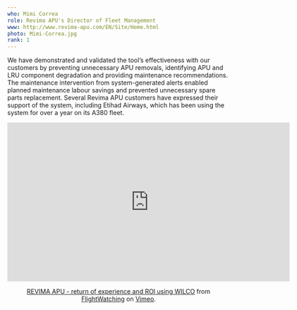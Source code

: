 ```yaml
---
who: Mimi Correa
role: Revima APU's Director of Fleet Management
www: http://www.revima-apu.com/EN/Site/Home.html
photo: Mimi-Correa.jpg
rank: 1
---
```


We have demonstrated and validated the tool’s effectiveness with our customers by preventing unnecessary APU removals, identifying APU and LRU component degradation and providing maintenance recommendations. The maintenance intervention from system-generated alerts enabled planned maintenance labour savings and prevented unnecessary spare parts replacement. Several Revima APU customers have expressed their support of the system, including Etihad Airways, which has been using the system for over a year on its A380 fleet.

<center>
<iframe src="https://player.vimeo.com/video/275111837" width="640" height="360" frameborder="0" webkitallowfullscreen mozallowfullscreen allowfullscreen></iframe>
<p><a href="https://vimeo.com/275111837">REVIMA APU - return of experience and ROI using WILCO</a> from <a href="https://vimeo.com/flightwatching">FlightWatching</a> on <a href="https://vimeo.com">Vimeo</a>.</p>
</center>
